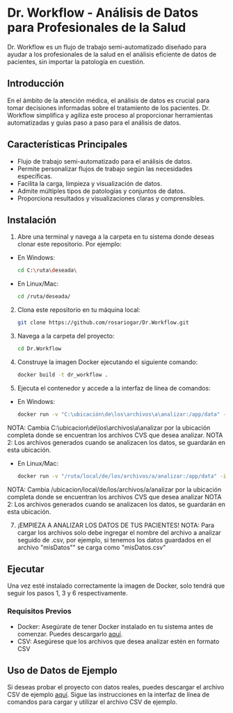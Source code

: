 # Dr. Workflow - Análisis de Datos para Profesionales de la Salud

Dr. Workflow es un flujo de trabajo semi-automatizado diseñado para ayudar a los profesionales de la salud en el análisis eficiente de datos de pacientes, sin importar la patología en cuestión.

## Introducción

En el ámbito de la atención médica, el análisis de datos es crucial para tomar decisiones informadas sobre el tratamiento de los pacientes. Dr. Workflow simplifica y agiliza este proceso al proporcionar herramientas automatizadas y guías paso a paso para el análisis de datos.

## Características Principales

- Flujo de trabajo semi-automatizado para el análisis de datos.
- Permite personalizar flujos de trabajo según las necesidades específicas.
- Facilita la carga, limpieza y visualización de datos.
- Admite múltiples tipos de patologías y conjuntos de datos.
- Proporciona resultados y visualizaciones claras y comprensibles.

## Instalación
1. Abre una terminal y navega a la carpeta en tu sistema donde deseas clonar este repositorio. Por ejemplo:
- En Windows:
   ```bash
   cd C:\ruta\deseada\
   
- En Linux/Mac:
   ```bash
   cd /ruta/deseada/
  
2. Clona este repositorio en tu máquina local:
   ```bash
   git clone https://github.com/rosariogar/Dr.Workflow.git
   
3. Navega a la carpeta del proyecto:
   ```bash
   cd Dr.Workflow
   
5. Construye la imagen Docker ejecutando el siguiente comando:
   ```bash
   docker build -t dr_workflow .

6. Ejecuta el contenedor y accede a la interfaz de línea de comandos:
- En Windows:
   ```bash
   docker run -v "C:\ubicación\de\los\archivos\a\analizar:/app/data" -it dr_workflow
NOTA: Cambia C:\ubicacion\de\los\archivos\a\analizar por la ubicación completa donde se encuentran los archivos CVS que desea analizar. 
NOTA 2: Los archivos generados cuando se analizacen los datos, se guardarán en esta ubicación.

- En Linux/Mac:
   ```bash
   docker run -v "/ruta/local/de/los/archivos/a/analizar:/app/data" -it dr_workflow
NOTA: Cambia /ubicacion/local/de/los/archivos/a/analizar por la ubicación completa donde se encuentran los archivos CVS que desea analizar
NOTA 2: Los archivos generados cuando se analizacen los datos, se guardarán en esta ubicación.


7. ¡EMPIEZA A ANALIZAR LOS DATOS DE TUS PACIENTES!
   NOTA: Para cargar los archivos solo debe ingregar el nombre del archivo a analizar seguido de .csv, por ejemplo, si tenemos los datos guardados en el archivo "misDatos"" se carga como "misDatos.csv"


## Ejecutar
Una vez esté instalado correctamente la imagen de Docker, solo tendrá que seguir los pasos 1, 3 y 6 respectivamente.
   
   
### Requisitos Previos

- Docker: Asegúrate de tener Docker instalado en tu sistema antes de comenzar. Puedes descargarlo [aquí](https://www.docker.com/products/docker-desktop/).
- CSV: Asegúrese que los archivos que desea analizar estén en formato CSV

## Uso de Datos de Ejemplo
Si deseas probar el proyecto con datos reales, puedes descargar el archivo CSV de ejemplo [aquí](https://www.kaggle.com/datasets/emmanuelfwerr/thyroid-disease-data). Sigue las instrucciones en la interfaz de línea de comandos para cargar y utilizar el archivo CSV de ejemplo.

